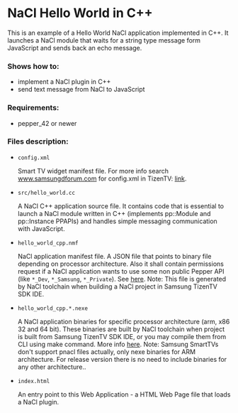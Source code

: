 
NaCl Hello World in C++
=======================

This is an example of a Hello World NaCl application implemented in C++.
It launches a NaCl module that waits for a string type message form JavaScript 
and sends back an echo message.

### Shows how to:
* implement a NaCl plugin in C++
* send text message from NaCl to JavaScript

### Requirements:
* pepper_42 or newer

### Files description:
* `config.xml`

    Smart TV widget manifest file. For more info search www.samsungdforum.com 
    for config.xml in TizenTV: 
    [link](http://www.samsungdforum.com/tizenguide/?Foldername=tizen151&Filename=index.html).

* `src/hello_world.cc`

    A NaCl C++ application source file. It contains code that is essential to 
    launch a NaCl module written in C++ (implements pp::Module and pp::Instance 
    PPAPIs) and handles simple messaging communication with JavaScript.

* `hello_world_cpp.nmf`

    NaCl application manifest file.
    A JSON file that points to binary file depending on processor architecture.
    Also it shall contain permissions request if a NaCl application wants to use
    some non public Pepper API (like `*_Dev`, `*_Samsung`, `*_Private`).
    See [here](https://developer.chrome.com/native-client/devguide/coding/application-structure#manifest-files).
    Note: This file is generated by NaCl toolchain when building a NaCl project 
    in Samsung TizenTV SDK IDE.

* `hello_world_cpp.*.nexe`

    A NaCl application binaries for specific processor architecture (arm, x86 32
    and 64 bit). 
    These binaries are built by NaCl toolchain when project is built from Samsung
    TizenTV SDK IDE, or you may compile them from CLI using make command. 
    More info [here](https://developer.chrome.com/native-client/devguide/devcycle/building).
    Note: Samsung SmartTVs don't support pnacl files actually, only nexe 
    binaries for ARM architecture. For release version there is no 
    need to include binaries for any other architecture..

* `index.html`

    An entry point to this Web Application - a HTML Web Page file that loads a 
    NaCl plugin.